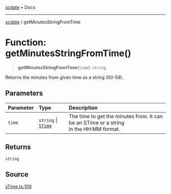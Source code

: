 [scdate](../README.md) • Docs

---

[scdate](../README.md) / getMinutesStringFromTime

# Function: getMinutesStringFromTime()

> **getMinutesStringFromTime**(`time`): `string`

Returns the minutes from given time as a string (00-59).

## Parameters

| Parameter | Type                                       | Description                                                                                |
| :-------- | :----------------------------------------- | :----------------------------------------------------------------------------------------- |
| `time`    | `string` \| [`STime`](../classes/STime.md) | The time to get the minutes from. It can be an STime or a string<br />in the HH:MM format. |

## Returns

`string`

## Source

[sTime.ts:109](https://github.com/ericvera/scdate/blob/26a0ee551696abb8d0e853bcc8b83fccd84ac8ae/src/sTime.ts#L109)
